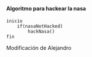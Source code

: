 #### Algoritmo para hackear la nasa

```
inicio
	if(nasaNotHacked)
		hackNasa()
fin
```
 Modificación de Alejandro
